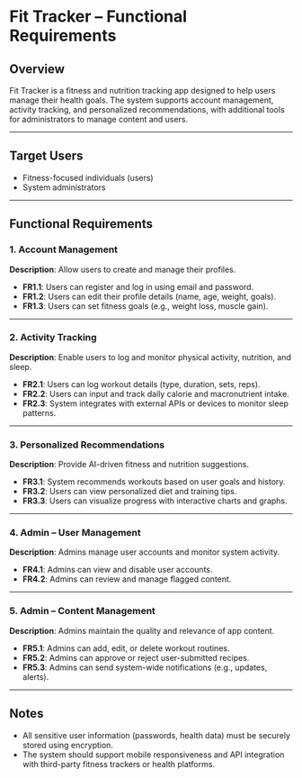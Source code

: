 # Fit Tracker – Functional Requirements

## Overview
Fit Tracker is a fitness and nutrition tracking app designed to help users manage their health goals. The system supports account management, activity tracking, and personalized recommendations, with additional tools for administrators to manage content and users.

---

## Target Users
- Fitness-focused individuals (users)
- System administrators

---

## Functional Requirements

### 1. Account Management
**Description**: Allow users to create and manage their profiles.

- **FR1.1**: Users can register and log in using email and password.
- **FR1.2**: Users can edit their profile details (name, age, weight, goals).
- **FR1.3**: Users can set fitness goals (e.g., weight loss, muscle gain).

---

### 2. Activity Tracking
**Description**: Enable users to log and monitor physical activity, nutrition, and sleep.

- **FR2.1**: Users can log workout details (type, duration, sets, reps).
- **FR2.2**: Users can input and track daily calorie and macronutrient intake.
- **FR2.3**: System integrates with external APIs or devices to monitor sleep patterns.

---

### 3. Personalized Recommendations
**Description**: Provide AI-driven fitness and nutrition suggestions.

- **FR3.1**: System recommends workouts based on user goals and history.
- **FR3.2**: Users can view personalized diet and training tips.
- **FR3.3**: Users can visualize progress with interactive charts and graphs.

---

### 4. Admin – User Management
**Description**: Admins manage user accounts and monitor system activity.

- **FR4.1**: Admins can view and disable user accounts.
- **FR4.2**: Admins can review and manage flagged content.

---

### 5. Admin – Content Management
**Description**: Admins maintain the quality and relevance of app content.

- **FR5.1**: Admins can add, edit, or delete workout routines.
- **FR5.2**: Admins can approve or reject user-submitted recipes.
- **FR5.3**: Admins can send system-wide notifications (e.g., updates, alerts).

---

## Notes
- All sensitive user information (passwords, health data) must be securely stored using encryption.
- The system should support mobile responsiveness and API integration with third-party fitness trackers or health platforms.

